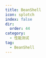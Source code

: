 ```yaml
---
title: BeanShell
icon: splotch
index: false
dir:
  order: 44
category:
  - 性能测试
tag:
  - BeanShell
---
```


<Catalog />
